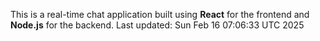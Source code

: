 This is a real-time chat application built using **React** for the frontend and **Node.js** for the backend.
Last updated: Sun Feb 16 07:06:33 UTC 2025
